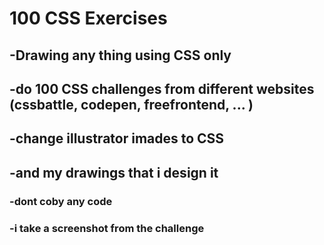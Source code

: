 # 100 CSS Exercises
## -Drawing any thing using CSS only 
## -do 100 CSS challenges from different websites (cssbattle, codepen, freefrontend, ... ) 
## -change illustrator imades to CSS 
## -and my drawings that i design it
### -dont coby any code 
### -i take a screenshot from the challenge 
